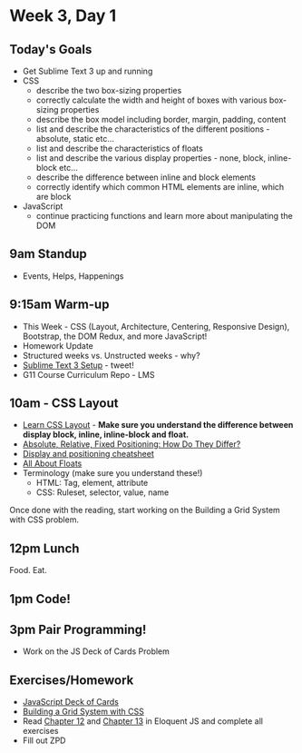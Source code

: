 # Week 3, Day 1

## Today's Goals

- Get Sublime Text 3 up and running
- CSS
  - describe the two box-sizing properties
  - correctly calculate the width and height of boxes with various box-sizing properties
  - describe the box model including border, margin, padding, content
  - list and describe the characteristics of the different positions - absolute, static etc…
  - list and describe the characteristics of floats
  - list and describe the various display properties - none, block, inline-block etc…
  - describe the difference between inline and block elements
  - correctly identify which common HTML elements are inline, which are block
- JavaScript
  - continue practicing functions and learn more about manipulating the DOM

## 9am Standup

- Events, Helps, Happenings

## 9:15am Warm-up

- This Week - CSS (Layout, Architecture, Centering, Responsive Design), Bootstrap, the DOM Redux, and more JavaScript!
- Homework Update
- Structured weeks vs. Unstructed weeks - why?
- [Sublime Text 3 Setup](http://mherman.org/blog/2015/02/05/sublime-text-for-web-developers/#.Vawuq5NViko) - tweet!
- G11 Course Curriculum Repo - LMS

## 10am - CSS Layout

- [Learn CSS Layout](http://learnlayout.com/) - **Make sure you understand the difference between display block, inline, inline-block and float.**
- [Absolute, Relative, Fixed Positioning: How Do They Differ?](https://css-tricks.com/absolute-relative-fixed-positioining-how-do-they-differ/)
- [Display and positioning cheatsheet](https://github.com/gSchool/g11-course-curriculum/blob/master/week03/03_lectures/css-display-and-positioning.md)
- [All About Floats](https://css-tricks.com/all-about-floats/)
- Terminology (make sure you understand these!)
  - HTML: Tag, element, attribute
  - CSS: Ruleset, selector, value, name

Once done with the reading, start working on the Building a Grid System with CSS problem.

## 12pm Lunch

Food. Eat.

## 1pm Code!

## 3pm Pair Programming!

- Work on the JS Deck of Cards Problem

## Exercises/Homework

- [JavaScript Deck of Cards](https://github.com/gSchool/g11-course-curriculum/tree/master/week03/03-exercises/js-deck-of-cards)
- [Building a Grid System with CSS](https://github.com/gSchool/g11-course-curriculum/tree/master/week03/03-exercises/css-grid-system)
- Read [Chapter 12](http://eloquentjavascript.net/12_browser.html) and [Chapter 13](http://eloquentjavascript.net/13_dom.html) in Eloquent JS and complete all exercises
- Fill out ZPD
